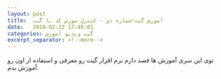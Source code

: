 ```yaml
---
layout: post
title:  آموزش گیت-شماره دو - کنترل سورس کد با گیت
date:   2018-02-22 17:45:01
categories: گیت ویدیو آموزش
excerpt_separator: <!--more-->
---
```

توی این سری آموزش ها قصد دارم نرم افزار گیت رو معرفی و استفاده از اون رو آموزش بدم. 

<div markdown = "0" id="15193307052609491"><script type="text/JavaScript" src="https://www.aparat.com/embed/l7KJn?data[rnddiv]=15193307052609491&data[responsive]=yes"></script></div>

